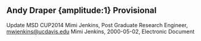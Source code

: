 ## Andy Draper {amplitude:1} Provisional
Update MSD CUP2014
Mimi Jenkins, Post Graduate Research Engineer, mwjenkins@ucdavis.edu
Mimi Jenkins, 2000-05-02, Electronic Document
